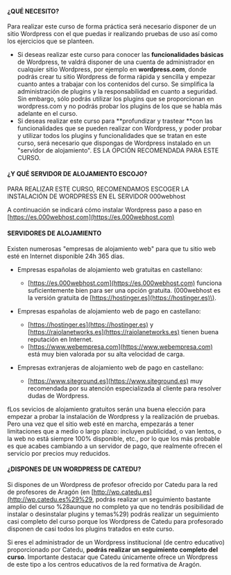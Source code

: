 #### ¿QUÉ NECESITO?

Para realizar este curso de forma práctica será necesario disponer de un sitio Wordpress con el que puedas ir realizando pruebas de uso así como los ejercicios que se planteen.

* Si deseas realizar este curso para conocer las **funcionalidades básicas** de Wordpress, te valdrá disponer de una cuenta de administrador en cualquier sitio Wordpress, por ejemplo en **wordpress.com**, donde podrás crear tu sitio Wordpress de forma rápida y sencilla y empezar cuanto antes a trabajar con los contenidos del curso. Se simplifica la administración de plugins y la responsabilidad en cuanto a seguridad. Sin embargo, sólo podrás utilizar los plugins que se proporcionan en wordpress.com y no podrás probar los plugins de los que se habla más adelante en el curso.
* Si deseas realizar este curso para **profundizar y trastear **con las funcionalidades que se pueden realizar con Wordpress, y poder probar y utilizar todos los plugins y funcionalidades que se tratan en este curso, será necesario que dispongas de Wordpress instalado en un "servidor de alojamiento". ES LA OPCIÓN RECOMENDADA PARA ESTE CURSO.

#### **¿Y QUÉ SERVIDOR DE ALOJAMIENTO ESCOJO?**

PARA REALIZAR ESTE CURSO, RECOMENDAMOS ESCOGER LA INSTALACIÓN DE WORDPRESS EN EL SERVIDOR 000webhost

A continuación se indicará cómo instalar Wordpress paso a paso en [https://es.000webhost.com](https://es.000webhost.com)

#### **SERVIDORES DE ALOJAMIENTO**

Existen numerosas "empresas de alojamiento web" para que tu sitio web esté en Internet disponible 24h 365 días.

* Empresas españolas de alojamiento web gratuitas en castellano:
  * [https://es.000webhost.com](https://es.000webhost.com) funciona suficientemente bien para ser una opción gratuita. \(000webhost es la versión gratuita de [https://hostinger.es](https://hostinger.es)\).

* Empresas españolas de alojamiento web de pago en castellano:
  * [https://hostinger.es](https://hostinger.es) y [https://raiolanetworks.es](https://raiolanetworks.es) tienen buena reputación en Internet.
  * [https://www.webempresa.com](https://www.webempresa.com) está muy bien valorada por su alta velocidad de carga.

* Empresas extranjeras de alojamiento web de pago en castellano:
  * [https://www.siteground.es](https://www.siteground.es) muy recomendada por su atención especializada al cliente para resolver dudas de Wordpress.

fLos sevicios de alojamiento gratuitos serán una buena elección para empezar a probar la instalación de Wordpress y la realización de pruebas. Pero una vez que el sitio web esté en marcha, empezarás a tener limitaciones que a medio o largo plazo: incluyen publicidad, o van lentos, o la web no está siempre 100% disponible, etc., por lo que los más probable es que acabes cambiando a un servidor de pago, que realmente ofrecen el servicio por precios muy reducidos.

#### ¿DISPONES DE UN WORDPRESS DE CATEDU?

Si dispones de un Wordpress de profesor ofrecido por Catedu para la red de profesores de Aragón \(en [http://wp.catedu.es](http://wp.catedu.es%29%29, podrás realizar un seguimiento bastante amplio del curso %28aunque no completo ya que no tendrás posibilidad de instalar o desinstalar plugins y temas%29\) podrás realizar un seguimiento casi completo del curso porque los Wordpress de Catedu para profesorado disponen de casi todos los plugins tratados en este curso.

Si eres el administrador de un Wordpress institucional \(de centro educativo\) proporcionado por Catedu, **podrás realizar un seguimiento completo del curso**. Importante destacar que Catedu únicamente ofrece un Wordpress de este tipo a los centros educativos de la red formativa de Aragón.

